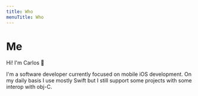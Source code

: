 ```yaml
---
title: Who
menuTitle: Who
---
```


# Me

Hi! I'm Carlos 👋

I'm a software developer currently focused on mobile iOS development.
On my daily basis I use mostly Swift but I still support some projects with some interop with obj-C.